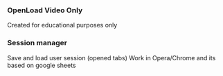 ### OpenLoad Video Only
Created for educational purposes only
### Session manager
Save and load user session (opened tabs)
Work in Opera/Chrome and its based on google sheets